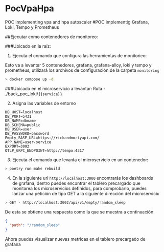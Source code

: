 # PocVpaHpa
POC implementing vpa and hpa autoscaler
#POC implementig Grafana, Loki, Tempo y Prometheus

##Ejecutar como contenedores de monitoreo:


###Ubicado en la raíz:
1. Ejecuta el comando que configura las herramientas de monitorieo:

Esto va a levantar 5 contenedores, grafana, grafana-alloy, loki y tempo y prometheus, utilizará los archivos de configuración de la carpeta `monitoring`

``` bash
> docker compose up -d
```

###Ubicado en el microservicio a levantar:
Ruta - ./back_poc_loki/`{{service}}`


2. Asigna las variables de entorno

```
DB_HOST=localhost
DB_PORT=5431
DB_NAME=dbname
DB_SCHEMA=public
DB_USER=user
DB_PASSWORD=password
Empty_BASE_URL=https://rickandmortyapi.com/
APP_NAME=user-service
EXPORT=3002
OTLP_GRPC_ENDPOINT=http://tempo:4317
```

3. Ejecuta el comando que levanta el microservicio en un contenedor:
``` bash
> poetry run make rebuild
```

4. En la siguiente url `http://localhost:3000` encontrarás los dashboards de grafana, dentro puedes encontrar el tablero precargado que monitorea los microservicios definidos, para comprobarlo, puedes lanzar una petición de tipo GET a la siguiente dirección del microservicio

``` bash
> GET - http://localhost:3002/api/v1/empty/random_sleep
```

De esta se obtiene una respuesta como la que se muestra a continuación:

``` json
{
  "path": "/random_sleep"
}
```

Ahora puedes visualizar nuevas metricas en el tablero precargado de grafana